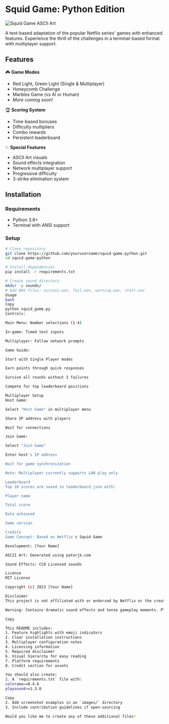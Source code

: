 # Squid Game: Python Edition

![Squid Game ASCII Art](https://via.placeholder.com/800x200.png?text=Squid+Game+ASCII+Art)

A text-based adaptation of the popular Netflix series' games with enhanced features. Experience the thrill of the challenges in a terminal-based format with multiplayer support.

## Features

🎮 **Game Modes**
- Red Light, Green Light (Single & Multiplayer)
- Honeycomb Challenge
- Marbles Game (vs AI or Human)
- *More coming soon!*

🏆 **Scoring System**
- Time-based bonuses
- Difficulty multipliers
- Combo rewards
- Persistent leaderboard

✨ **Special Features**
- ASCII Art visuals
- Sound effects integration
- Network multiplayer support
- Progressive difficulty
- 3-strike elimination system

## Installation

### Requirements
- Python 3.8+
- Terminal with ANSI support

### Setup
```bash
# Clone repository
git clone https://github.com/yourusername/squid-game-python.git
cd squid-game-python

# Install dependencies
pip install -r requirements.txt

# Create sound directory
mkdir -p sounds/
# Add WAV files: success.wav, fail.wav, warning.wav, start.wav
Usage
bash
Copy
python squid_game.py
Controls:

Main Menu: Number selections (1-4)

In-game: Timed text inputs

Multiplayer: Follow network prompts

Game Guide:

Start with Single Player modes

Earn points through quick responses

Survive all rounds without 3 failures

Compete for top leaderboard positions

Multiplayer Setup
Host Game:

Select "Host Game" in multiplayer menu

Share IP address with players

Wait for connections

Join Game:

Select "Join Game"

Enter host's IP address

Wait for game synchronization

Note: Multiplayer currently supports LAN play only

Leaderboard
Top 10 scores are saved in leaderboard.json with:

Player name

Total score

Date achieved

Game version

Credits
Game Concept: Based on Netflix's Squid Game

Development: [Your Name]

ASCII Art: Generated using patorjk.com

Sound Effects: CC0 Licensed sounds

License
MIT License

Copyright (c) 2023 [Your Name]

Disclaimer
This project is not affiliated with or endorsed by Netflix or the creators of Squid Game. Created strictly for educational and entertainment purposes.

Warning: Contains dramatic sound effects and tense gameplay moments. Play responsibly!

Copy

This README includes:
1. Feature highlights with emoji indicators
2. Clear installation instructions
3. Multiplayer configuration notes
4. Licensing information
5. Required disclaimer
6. Visual hierarchy for easy reading
7. Platform requirements
8. Credit section for assets

You should also create:
1. A `requirements.txt` file with:
colorama==0.4.6
playsound==1.3.0

Copy
2. Add screenshot examples in an `images/` directory
3. Include contribution guidelines if open-sourcing

Would you like me to create any of these additional files?

